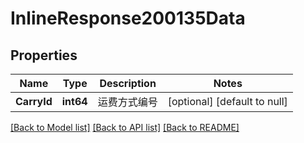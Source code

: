 # InlineResponse200135Data

## Properties
Name | Type | Description | Notes
------------ | ------------- | ------------- | -------------
**CarryId** | **int64** | 运费方式编号 | [optional] [default to null]

[[Back to Model list]](../README.md#documentation-for-models) [[Back to API list]](../README.md#documentation-for-api-endpoints) [[Back to README]](../README.md)

